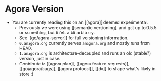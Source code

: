 # Agora Version

- You are currently reading this on an [[agora]] deemed experimental.
  - Previously we were using [[semantic versioning]] and got up to 0.5.5 or something, but it felt a bit arbitrary.
  - See [[go/agora-server]] for full versioning information.
  - `0.anagora.org` currently serves `anagora.org` and mostly runs from HEAD.
  - `1.anagora.org` is architecture-decoupled and runs an old (stable?) version, just in case.
  - Contribute to [[agora plan]], [[agora feature requests]], [[go/agora/bugs]], [[agora protocol]], [[do]] to shape what's likely in store :)

